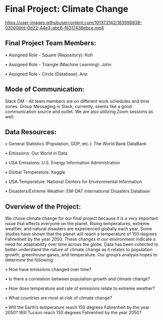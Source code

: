 # Final Project: Climate Change




https://user-images.githubusercontent.com/101373142/183996838-03000bfd-0d22-44e3-abc6-f8317436ebce.mp4


 

## Final Project Team Members:

•	Assigned Role - Square (Repository): Kofi

•	Assigned Role - Triangle (Machine Learning): John

•	Assigned Role - Circle (Database): Ana


## Mode of Communication: 


Slack DM - All team members are on different work schedules and time zones. Group Messaging in Slack, currently, seems like a good communication source and outlet. We are also utilizing Zoom sessions as well.


## Data Resources:


•	General Statistics (Population, GDP, etc.): The World Bank DataBank

•	Emissions: Our World in Data

•	USA Emissions: U.S. Energy Information Administration

•	Global Temperature: Kaggle

•	USA Temperature: National Centers for Environmental Information

•	Disasters/Extreme Weather: EM-DAT International Disasters Database


## Overview of the Project:


We chose climate change for our final project because it is a very important issue that affects everyone on the planet. Rising temperatures, extreme weather, and natural disasters are experienced globally each year. Some studies have shown that the planet will reach a temperature of 150 degrees Fahrenheit by the year 2050. These changes in our environment indicate a need for adaptability over time across the globe. 
Data has been collected to better understand the nature of climate change as it relates to population growth, greenhouse gases, and temperature. Our group’s analysis hopes to determine the following:

•	How have emissions changed over time?

•	Is there a correlation between population growth and climate change?

•	How does temperature and rate of emissions relate to extreme weather?

•	What countries are most at-risk of climate change?

•	Will the Earth’s temperature reach 150 degrees Fahrenheit by the year 2050? Will Tucson reach 150 degrees Fahrenheit by the year 2050?


